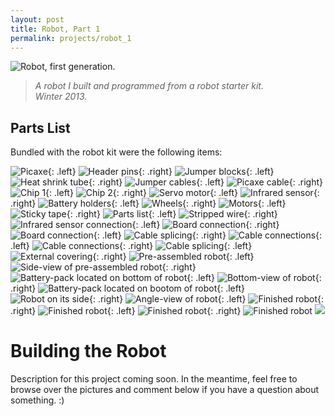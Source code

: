 ```yaml
---
layout: post
title: Robot, Part 1
permalink: projects/robot_1
---
```


![Robot, first generation.](/assets/robot_s.jpg "Robot, first generation.")

> *A robot I built and programmed from a robot starter kit.<br>Winter 2013.*

<!--more-->

## Parts List

Bundled with the robot kit were the following items:

![Picaxe](/assets/robot_pics/1pi.jpg "Picaxe"){: .left}
![Header pins](/assets/robot_pics/2hp.jpg "Header pins"){: .right}
![Jumper blocks](/assets/robot_pics/3jb.jpg "Jumper blocks"){: .left}
![Heat shrink tube](/assets/robot_pics/4hs.jpg "Heat shrink tube"){: .right}
![Jumper cables](/assets/robot_pics/5jc.jpg "Jumper cables"){: .left}
![Picaxe cable](/assets/robot_pics/6pc.jpg "Picaxe cable"){: .right}
![Chip 1](/assets/robot_pics/7ch.jpg "Chip 1"){: .left}
![Chip 2](/assets/robot_pics/8ch.jpg "Chip 2"){: .right}
![Servo motor](/assets/robot_pics/9sv.jpg "Servo motor"){: .left}
![Infrared sensor](/assets/robot_pics/10ir.jpg "Infrared sensor"){: .right}
![Battery holders](/assets/robot_pics/11bh.jpg "Battery holders"){: .left}
![Wheels](/assets/robot_pics/12wh.jpg "Wheels"){: .right}
![Motors](/assets/robot_pics/13mo.jpg "Motors"){: .left}
![Sticky tape](/assets/robot_pics/14st.jpg "Sticky tape"){: .right}
![Parts list](/assets/robot_pics/15pl.jpg "Parts list"){: .left}
![Stripped wire](/assets/robot_pics/16sw.jpg "Stripped wire"){: .right}
![Infrared sensor connection](/assets/robot_pics/17ic.jpg "Infrared sensor connection"){: .left}
![Board connection](/assets/robot_pics/18bc.jpg "Board connection"){: .right}
![Board connection](/assets/robot_pics/19bc.jpg "Board connection"){: .left}
![Cable splicing](/assets/robot_pics/20sp.jpg "Cable splicing"){: .right}
![Cable connections](/assets/robot_pics/21co.jpg "Cable connections"){: .left}
![Cable connections](/assets/robot_pics/22co.jpg "Cable connections"){: .right}
![Cable splicing](/assets/robot_pics/23sp.jpg "Cable splicing"){: .left}
![External covering](/assets/robot_pics/24co.jpg "External covering"){: .right}
![Pre-assembled robot](/assets/robot_pics/25pa.jpg "Pre-assembled robot"){: .left}
![Side-view of pre-assembled robot](/assets/robot_pics/26ps.jpg "Side-view of pre-assembled robot"){: .right}
![Battery-pack located on bottom of robot](/assets/robot_pics/27bb.jpg "Battery-pack located on bottom of robot"){: .left}
![Bottom-view of robot](/assets/robot_pics/28bb.jpg "Bottom-view of robot"){: .right}
![Battery-pack located on bootom of robot](/assets/robot_pics/29bb.jpg "Battery-pack located on bottom of robot"){: .left}
![Robot on its side](/assets/robot_pics/30tv.jpg "Robot on its side"){: .right}
![Angle-view of robot](/assets/robot_pics/31av.jpg "Angle-view of robot"){: .left}
![Finished robot](/assets/robot_pics/32fi.jpg "Finished robot"){: .right}
![Finished robot](/assets/robot_pics/33fi.jpg "Finished robot"){: .left}
![Finished robot](/assets/robot_pics/34fi.jpg "Finished robot"){: .right}
![Finished robot](/assets/robot_pics/35fi.jpg "Finished robot")
![](/assets/line.jpg)



# Building the Robot

Description for this project coming soon. In the meantime, feel free to browse over the pictures and comment below if you have a question about something. :)
